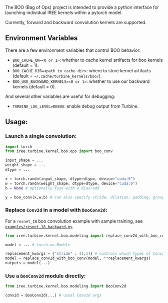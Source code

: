 The BOO (Bag of Ops) project is intended to provide a python interface for launching individual IREE kernels within a pytorch model.

Currently, forward and backward convolution kernels are supported.

## Environment Variables

There are a few environment variables that control BOO behavior:

- `BOO_CACHE_ON=<0 or 1>`: whether to cache kernel artifacts for boo kernels (default = 1).
- `BOO_CACHE_DIR=<path to cache dir>`: where to store kernel artifacts (default = `~/.cache/turbine_kernels/boo/`).
- `BOO_USE_BACKWARD_KERNELS=<0 or 1>`: whether to use our backward kernels (default = 0).

And several other variables are useful for debugging:

- `TURBINE_LOG_LEVEL=DEBUG`: enable debug output from Turbine.

## Usage:

### Launch a single convolution:

```python
import torch
from iree.turbine.kernel.boo.ops import boo_conv

input_shape = ...
weight_shape = ...
dtype = ...

x = torch.randn(input_shape, dtype=dtype, device="cuda:0")
w = torch.randn(weight_shape, dtype=dtype, device="cuda:0")
b = None # optionally fuse with a bias-add

y = boo_conv(x,w,b) # can also specify stride, dilation, padding, groups, and layouts (e.g., "NHWC")
```

### Replace `Conv2d` in a model with `BooConv2d`:

For a `resnet_18` boo convolution example with sample training, see [`examples/resnet_18_backward.py`](examples/resnet_18_backward.py).

```python
from iree.turbine.kernel.boo.modeling import replace_conv2d_with_boo_conv

model = ... # torch.nn.Module

replacement_kwargs = {"stride" : (1,1)} # controls which types of Conv2d are replaced.
model = replace_conv2d_with_boo_conv(model, **replacement_kwargs)
outputs = model(...)
```

### Use a `BooConv2d` module directly:

```python
from iree.turbine.kernel.boo.modeling import BooConv2d

conv2d = BooConv2d(...) # usual Conv2d args
```

